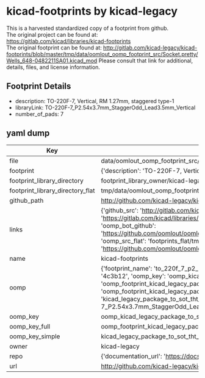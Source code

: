 # kicad-footprints by kicad-legacy  
This is a harvested standardized copy of a footprint from github.  
The original project can be found at:  
https://gitlab.com/kicad/libraries/kicad-footprints  
The original footprint can be found at:
http://gitlab.com/kicad-legacy/kicad-footprints/blob/master/tmp/data/oomlout_oomp_footprint_src/Socket.pretty/Wells_648-0482211SA01.kicad_mod
Please consult that link for additional, details, files, and license information.  
## Footprint Details
* description: TO-220F-7, Vertical, RM 1.27mm, staggered type-1  
* libraryLink: TO-220F-7_P2.54x3.7mm_StaggerOdd_Lead3.5mm_Vertical  
* number_of_pads: 7  
## yaml dump  
| Key | Value |  
| --- | --- |  
| file | data/oomlout_oomp_footprint_src/kicad-footprints/Package_TO_SOT_THT.pretty/TO-220F-7_P2.54x3.7mm_StaggerOdd_Lead3.5mm_Vertical.kicad_mod |  
| footprint | {'description': 'TO-220F-7, Vertical, RM 1.27mm, staggered type-1', 'libraryLink': 'TO-220F-7_P2.54x3.7mm_StaggerOdd_Lead3.5mm_Vertical', 'number_of_pads': 7} |  
| footprint_library_directory | footprint_library_owner/kicad-legacy_kicad-footprints |  
| footprint_library_directory_flat | tmp/data/oomlout_oomp_footprint_src/footprints_flat/kicad_legacy_package_to_sot_tht_to_220f_7_p2_54x3_7mm_staggerodd_lead3_5mm_vertical/working |  
| github_path | http://github.com/kicad-legacy/kicad-footprints/blob/master/tmp/data/oomlout_oomp_footprint_src/Package_TO_SOT_THT.pretty/TO-220F-7_P2.54x3.7mm_StaggerOdd_Lead3.5mm_Vertical.kicad_mod |  
| links | {'github_src': 'http://gitlab.com/kicad-legacy/kicad-footprints/blob/master/tmp/data/oomlout_oomp_footprint_src/Socket.pretty/Wells_648-0482211SA01.kicad_mod', 'github_src_repo': 'https://gitlab.com/kicad/libraries/kicad-footprints', 'oomp_bot': 'tmp/data/oomlout_oomp_footprint_src/footprints/kicad_legacy_package_to_sot_tht_to_220f_7_p2_54x3_7mm_staggerodd_lead3_5mm_vertical/working', 'oomp_bot_github': 'https://github.com/oomlout/oomlout_oomp_footprint_bot/tree/main/tmp/data/oomlout_oomp_footprint_src/footprints/kicad_legacy_package_to_sot_tht_to_220f_7_p2_54x3_7mm_staggerodd_lead3_5mm_vertical/working', 'oomp_src_flat': 'footprints_flat/tmp/data/oomlout_oomp_footprint_src/footprints_flat/kicad_legacy_package_to_sot_tht_to_220f_7_p2_54x3_7mm_staggerodd_lead3_5mm_vertical/working', 'oomp_src_flat_github': 'https://github.com/oomlout/oomlout_oomp_footprint_src/tree/main/tmp/data/oomlout_oomp_footprint_src/footprints_flat/kicad_legacy_package_to_sot_tht_to_220f_7_p2_54x3_7mm_staggerodd_lead3_5mm_vertical/working'} |  
| name | kicad-footprints |  
| oomp | {'footprint_name': 'to_220f_7_p2_54x3_7mm_staggerodd_lead3_5mm_vertical', 'library_name': 'package_to_sot_tht', 'md5': '4c3b12b892c5c6db71881377cef95025', 'md5_10': '4c3b12b892', 'md5_5': '4c3b1', 'md5_6': '4c3b12', 'oomp_key': 'oomp_kicad_legacy_package_to_sot_tht_to_220f_7_p2_54x3_7mm_staggerodd_lead3_5mm_vertical', 'oomp_key_extra': 'oomp_footprint_kicad_legacy_package_to_sot_tht_to_220f_7_p2_54x3_7mm_staggerodd_lead3_5mm_vertical', 'oomp_key_full': 'oomp_footprint_kicad_legacy_package_to_sot_tht_to_220f_7_p2_54x3_7mm_staggerodd_lead3_5mm_vertical_4c3b12', 'oomp_key_simple': 'kicad_legacy_package_to_sot_tht_to_220f_7_p2_54x3_7mm_staggerodd_lead3_5mm_vertical', 'original_filename': 'data/oomlout_oomp_footprint_src/kicad-footprints/Package_TO_SOT_THT.pretty/TO-220F-7_P2.54x3.7mm_StaggerOdd_Lead3.5mm_Vertical.kicad_mod', 'owner_name': 'kicad_legacy'} |  
| oomp_key | oomp_kicad_legacy_package_to_sot_tht_to_220f_7_p2_54x3_7mm_staggerodd_lead3_5mm_vertical |  
| oomp_key_full | oomp_footprint_kicad_legacy_package_to_sot_tht_to_220f_7_p2_54x3_7mm_staggerodd_lead3_5mm_vertical |  
| oomp_key_simple | kicad_legacy_package_to_sot_tht_to_220f_7_p2_54x3_7mm_staggerodd_lead3_5mm_vertical |  
| owner | kicad-legacy |  
| repo | {'documentation_url': 'https://docs.github.com/rest/repos/repos#get-a-repository', 'message': 'Not Found'} |  
| url | http://github.com/kicad-legacy/kicad-footprints |  

